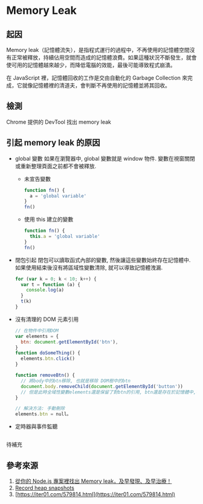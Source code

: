 # Memory Leak

## 起因

Memory leak（記憶體流失），是指程式運行的過程中，不再使用的記憶體空間沒有正常被釋放，持續佔用空間而造成的記憶體浪費。如果這種狀況不斷發生，就會使可用的記憶體越來越少，而降低電腦的效能，最後可能導致程式崩潰。

在 JavaScript 裡，記憶體回收的工作是交由自動化的 Garbage Collection 來完成，它就像記憶體裡的清道夫，會判斷不再使用的記憶體並將其回收。

## 檢測

Chrome 提供的 DevTool 找出 memory leak

## 引起 memory leak 的原因

- global 變數
  如果在瀏覽器中, global 變數就是 window 物件. 變數在視窗關閉或重新整理頁面之前都不會被釋放.
  - 未宣告變數

    ```js
    function fn() {
      a = 'global variable'
    }
    fn()
    ```

  - 使用 this 建立的變數

    ```js
    function fn() {
      this.a = 'global variable'
    }
    fn()

    ```

- 閉包引起
  閉包可以讀取函式內部的變數, 然後讓這些變數始終存在記憶體中. 如果使用結束後沒有將區域性變數清除, 就可以導致記憶體洩漏.

  ```js
  for (var k = 0; k < 10; k++) {
    var t = function (a) {
      console.log(a)
    }
    t(k)
  }
  ```

- 沒有清理的 DOM 元素引用

  ```js
  // 在物件中引用DOM
  var elements = {
    btn: document.getElementById('btn'),
  }
  function doSomeThing() {
    elements.btn.click()
  }

  function removeBtn() {
    // 將body中的btn移除, 也就是移除 DOM樹中的btn
    document.body.removeChild(document.getElementById('button'))
    // 但是此時全域性變數elements還是保留了對btn的引用, btn還是存在於記憶體中,不能被GC回收
  }

  // 解決方法: 手動刪除
  elements.btn = null。
  ```

- 定時器與事件監聽

  ```js
  ```

待補充

## 參考來源

1. [從你的 Node.js 專案裡找出 Memory leak，及早發現、及早治療！](https://vocus.cc/article/61176c17fd89780001942f1c?fbclid=IwAR0Og2wcBv8RikB1bXQum0egwoxKJlpUn4Wp66mrClRzCShyavG8peDQcrQ)
2. [Record heap snapshots](https://developer.chrome.com/docs/devtools/memory-problems/heap-snapshots/#view_snapshots)
3. [https://iter01.com/579814.html](https://iter01.com/579814.html)
